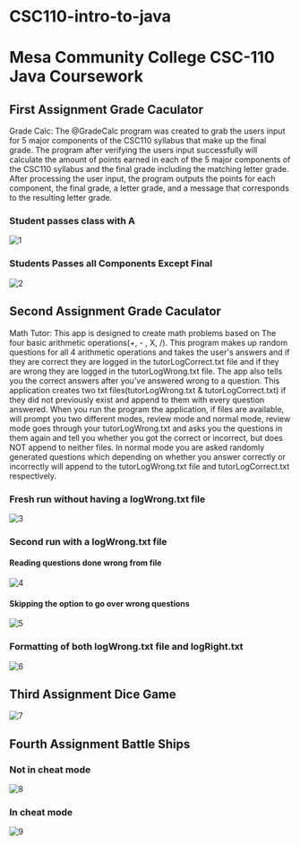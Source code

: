 # CSC110-intro-to-java
# Mesa Community College CSC-110 Java Coursework


## First Assignment Grade Caculator

Grade Calc:
The @GradeCalc program was created to grab the users input for 5 major components of the CSC110 syllabus that make up the final grade. The program after verifying the users input successfully will calculate the amount of points earned in each of the 5 major components of the CSC110 syllabus and the final grade including the matching letter grade. After processing the user input, the program outputs the points for each component, the final grade, a letter grade, and a message that corresponds to the resulting letter grade.


### Student passes class with A
![1](https://github.com/RamziJabali/CSC110-intro-to-java/blob/master/screen-shots/gradeCalc-test1.gif)

### Students Passes all Components Except Final
![2](https://github.com/RamziJabali/CSC110-intro-to-java/blob/master/screen-shots/gradeCalc-test2.gif)


## Second Assignment Grade Caculator

Math Tutor:
This app is designed to create math problems based on The four basic arithmetic operations(+, - , X, /). This program makes up random questions for all 4 arithmetic operations and takes the user's answers  and if they are correct they are logged in the tutorLogCorrect.txt file and if they are wrong they are logged in the tutorLogWrong.txt file. The app also tells you the correct answers after you've answered wrong to a question. This application creates two txt files(tutorLogWrong.txt & tutorLogCorrect.txt) if they did not previously exist and append to them with every question answered. When you run the program the application, if files are available, will prompt you two different modes, review mode and normal mode, review mode goes through your tutorLogWrong.txt and asks you the questions in them again and tell you whether you got the correct or incorrect, but does NOT append to neither files. In normal mode you are asked randomly generated questions which depending on whether you answer correctly or incorrectly will append to the tutorLogWrong.txt file and tutorLogCorrect.txt respectively.

### Fresh run without having a logWrong.txt file
![3](https://github.com/RamziJabali/CSC110-intro-to-java/blob/master/screen-shots/Matut-test1.gif)

### Second run with a logWrong.txt file
#### Reading questions done wrong from file
![4](https://github.com/RamziJabali/CSC110-intro-to-java/blob/master/screen-shots/Matut-test2.gif)
#### Skipping the option to go over wrong questions
![5](https://github.com/RamziJabali/CSC110-intro-to-java/blob/master/screen-shots/Matut-test3.gif)

### Formatting of both logWrong.txt file and logRight.txt

![6](https://github.com/RamziJabali/CSC110-intro-to-java/blob/master/screen-shots/Matut-test4.gif)

## Third Assignment Dice Game 

![7](https://github.com/RamziJabali/CSC110-intro-to-java/blob/master/screen-shots/diceGame-test1.gif)

## Fourth Assignment Battle Ships
### Not in cheat mode
![8](https://github.com/RamziJabali/CSC110-intro-to-java/blob/master/screen-shots/shipSinkingGame-test1.gif)

### In cheat mode
![9](https://github.com/RamziJabali/CSC110-intro-to-java/blob/master/screen-shots/shipSinkingGame-test2.gif)
